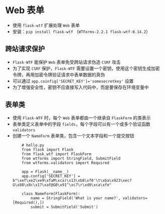 # Web 表单
- 使用 `flask-wtf` 扩展处理 `Web` 表单
- 安装：`pip install flask-wtf` （`WTForms-2.2.1 flask-wtf-0.14.2`）
## 跨站请求保护
- `Flask-WTF` 能保护 `Web` 表单免受跨站请求伪造 `CSRF` 攻击
- 为了实现 `CSRF` 保护，`Flask-WTF` 需要设置一个密钥，使用这个密钥生成加密令牌，再用加密令牌验证请求中表单数据的真伪
- 可以通过 `app.coinfig['SECRET_KEY']='somesecretkey'` 设置
- 为了增强安全性，密钥不应直接写入代码中，而是要保存在环境变量中
## 表单类
- 使用 `Flask-WTF` 时，每个 `Web` 表单都由一个继承自 `FlaskForm` 的类表示
- 表单类定义表单中的字段 `fields`，每个字段可以有一个或多个验证函数 `validators`
- 创建一个 `NameForm` 表单类，包含一个文本字段和一个提交按钮
    ```
        # hello.py
        from flask import Flask
        from flask_wtf import FlaskForm
        from wtforms import StringField, SubmitField
        from wtforms.validators import Required

        app = Flask(__name__)
        app.config['SECRET_KEY'] = b"\xef\xe2\xe9\xfaM\xca)\x13\xb8\xf0'\t\xba\x923\xec?G\x88\x8c\x17\xaf@G0\x91^\xc7\r\xd0\xca\xfe"

        class NameForm(FlaskForm):
            name = StringField('What is your name?', validators=[Required(),])
            submit = SubmitField('Submit')
    ```

